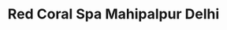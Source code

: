 ---
title: "Red Coral Spa Mahipalpur Delhi"
url: /delhi/red-coral-spa-mahipalpur-delhi/
shop: Massage
---